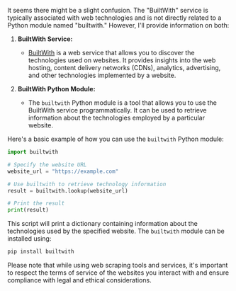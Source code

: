 It seems there might be a slight confusion. The "BuiltWith" service is typically associated with web technologies and is not directly related to a Python module named "builtwith." However, I'll provide information on both:

1. **BuiltWith Service:**
   - [BuiltWith](https://builtwith.com/) is a web service that allows you to discover the technologies used on websites. It provides insights into the web hosting, content delivery networks (CDNs), analytics, advertising, and other technologies implemented by a website.

2. **BuiltWith Python Module:**
   - The `builtwith` Python module is a tool that allows you to use the BuiltWith service programmatically. It can be used to retrieve information about the technologies employed by a particular website.

Here's a basic example of how you can use the `builtwith` Python module:

```python
import builtwith

# Specify the website URL
website_url = "https://example.com"

# Use builtwith to retrieve technology information
result = builtwith.lookup(website_url)

# Print the result
print(result)
```

This script will print a dictionary containing information about the technologies used by the specified website. The `builtwith` module can be installed using:

```bash
pip install builtwith
```

Please note that while using web scraping tools and services, it's important to respect the terms of service of the websites you interact with and ensure compliance with legal and ethical considerations.

